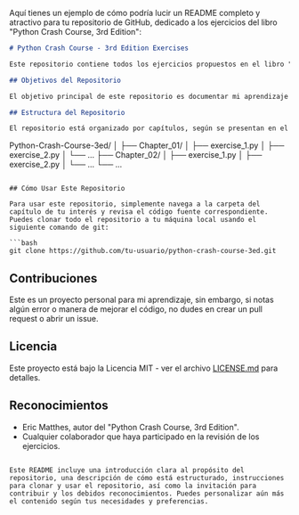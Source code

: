 Aquí tienes un ejemplo de cómo podría lucir un README completo y atractivo para tu repositorio de GitHub, dedicado a los ejercicios del libro "Python Crash Course, 3rd Edition":

```markdown
# Python Crash Course - 3rd Edition Exercises

Este repositorio contiene todos los ejercicios propuestos en el libro "Python Crash Course, 3rd Edition" de Eric Matthes. Aquí documentaré mi progreso y soluciones a los diversos ejercicios y proyectos presentados en el libro.

## Objetivos del Repositorio

El objetivo principal de este repositorio es documentar mi aprendizaje y desarrollo en Python mientras trabajo a través de los ejercicios y proyectos del libro. Este repositorio también sirve como un recurso para otros estudiantes que puedan necesitar ejemplos de cómo abordar estos ejercicios.

## Estructura del Repositorio

El repositorio está organizado por capítulos, según se presentan en el libro. Cada capítulo tiene su propia carpeta que contiene los scripts de Python para cada uno de los ejercicios y proyectos del capítulo correspondiente.

```
Python-Crash-Course-3ed/
│
├── Chapter_01/
│   ├── exercise_1.py
│   ├── exercise_2.py
│   └── ...
├── Chapter_02/
│   ├── exercise_1.py
│   ├── exercise_2.py
│   └── ...
└── ...
```

## Cómo Usar Este Repositorio

Para usar este repositorio, simplemente navega a la carpeta del capítulo de tu interés y revisa el código fuente correspondiente. Puedes clonar todo el repositorio a tu máquina local usando el siguiente comando de git:

```bash
git clone https://github.com/tu-usuario/python-crash-course-3ed.git
```

## Contribuciones

Este es un proyecto personal para mi aprendizaje, sin embargo, si notas algún error o manera de mejorar el código, no dudes en crear un pull request o abrir un issue.

## Licencia

Este proyecto está bajo la Licencia MIT - ver el archivo [LICENSE.md](LICENSE.md) para detalles.

## Reconocimientos

- Eric Matthes, autor del "Python Crash Course, 3rd Edition".
- Cualquier colaborador que haya participado en la revisión de los ejercicios.
```

Este README incluye una introducción clara al propósito del repositorio, una descripción de cómo está estructurado, instrucciones para clonar y usar el repositorio, así como la invitación para contribuir y los debidos reconocimientos. Puedes personalizar aún más el contenido según tus necesidades y preferencias.
